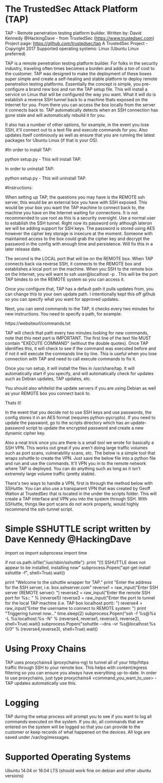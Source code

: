 # The TrustedSec Attack Platform (TAP)

TAP - Remote penetration testing platform builder.
Written by: David Kennedy @HackingDave - from TrustedSec (https://www.trustedsec.com)
Project page: https://github.com/trustedsec/tap
A TrustedSec Project - Copyright 2017
Supported operating systems: Linux (Ubuntu Linux preferred)

TAP is a remote penetration testing platform builder. For folks in the security industry, traveling often times becomes a burden and
adds a ton of cost to the customer. TAP was designed to make the deployment of these boxes super simple and create a self-healing and
stable platform to deploy remote penetration testing platforms. Essentially the concept is simple, you pre-configure a brand new box and
run the TAP setup file. This will install a service on Linux that will be configured the way you want. What it will do is establish
a reverse SSH tunnel back to a machine thats exposed on the Internet for you. From there you can access the box locally from the server
it connects back to. TAP automatically detects when an SSH connection has gone stale and will automatically rebuild it for you. 

It also has a number of other options, for example, in the event you lose SSH, it'll connect out to a text file and execute commands for
you. Also updates itself continiously as well as ensure that you are running the latest packages for Ubuntu Linux (if that is your OS).

#In order to install TAP:

python setup.py - This will install TAP.

In order to uninstall TAP:

python setup.py - This will uninstall TAP.

#Instructions:

When setting up TAP, the questions you may have is the REMOTE ssh server, this would be an external box you have with SSH exposed. This
would be your box you want the TAP machine to connect back to, the machine you have on the Internet waiting for connections. It is
not recommended to use root as this is a security oversight. Use a normal user to establish the SSH tunnel. Right now its password only 
although lateron we will be adding support for SSH keys. The password is stored using AES however the cipher key storage is insecure at
the moment. Someone with maintained access to the box could grab the cipher key and decrypt the password in the config with enough time
and persistence. Will fix this in a later release date.

The second is the LOCAL port that will be on the REMOTE box. When TAP connects back via reverse SSH, it connects to the REMOTE box and
establishes a local port on the machine. When you SSH to the remote box on the Internet, you will want to ssh user@localhost -p <LOCAL PORT>.
This will be the port TAP bindes to on the REMOTE system so you can access it. 

Once you configure that, TAP has a default path it pulls updates from, you can change this to your own update path. I intentionally kept
this off github so you can specify what you want for approved updates.

Next, you can send commands to the TAP, it checks every two minutes for new instructions. You need to specify a path, for example:

https://websiteurl/commands.txt

TAP will check that path every two minutes looking for new commands, note that this next part is IMPORTANT. The first line of the text file
MUST contain "EXECUTE COMMAND" (without the double quotes). Once TAP identifies this, it will check to see if the command was executed before
and if not it will execute the commands line by line. This is useful when you lose connection with TAP and need to call execute commands to
fix it.

Once you run setup, it will install the files in /usr/share/tap. It will automatically start if you specify, and will automatically
check for updates such as Debian updates, TAP updates, etc. 

You should also whitelist the update servers if you are using Debian as well as your REMOTE box you connect back to.

Thats it! 

In the event that you decide not to use SSH keys and use passwords, the config stores it in an AES format (requires python-pycrypto). If you need
to update the password, go to the scripts directory which has an update-password script to update the encrypted password and create a new dynamic
cipher key.

Also a neat trick once you are there is a small tool we wrote for basically a SSH VPN. This works out great if you aren't
doing large traffic volumes such as port scans, vulnerability scans, etc. The below is a simple tool that wraps sshuttle to create
the VPN. Just save the below file into a python file and run and use the commands. It'll VPN you in to the remote network where
TAP is deployed. You can do anything such as long as it isn't extremely large volume traffic (pretty stable).


There's two ways to handle a VPN, first is through the method below with SSHuttle. You can also use a transparent VPN that was
created by Geoff Walton at TrustedSec that is located in the under the scripts folder. This will create a TAP interface and
VPN you into the system through SSH. With SSHuttle, things like port scans do not work properly, would highly recommend the
ssh-tunnel script.

# Simple SSHUTTLE script written by Dave Kennedy @HackingDave
import os
import subprocess
import time

if not os.path.isfile("/usr/sbin/sshuttle"):
    print "[!] SSHUTTLE does not appear to be installed, installing now"
    subprocess.Popen("apt-get install sshuttle -f", shell=True).wait()

print "Welcome to the sshuttle wrapper for TAP."
print "Enter the address for the SSH server, i.e. box.sshserver.com"
reverse1 = raw_input("Enter SSH server (REMOTE server): ")
reverse2 = raw_input("Enter the remote SSH port for %s:: " % (reverse1))
reverse3 = raw_input("Enter the port to tunnel for the  local TAP machine (i.e. TAP box localhost port): ")
reverse4 = raw_input("Enter the username to connect to REMOTE system: ")
print "Triggering tunnel now..."
time.sleep(2)
subprocess.Popen("ssh -f %s@%s -L %s:localhost:%s -N" % (reverse4, reverse1, reverse3, reverse2), shell=True).wait()
subprocess.Popen("sshuttle --dns -vr %s@localhost:%s 0/0" % (reverse4,reverse3), shell=True).wait()

# Using Proxy Chains

TAP uses proxychains4 (proxychains-ng) to tunnel all of your http/https traffic through SSH to your remote box. This 
helps with content/egress filtering so you can ensure you always have everything up-to-date. In order to use proxychains, 
just type proxychains4 <command_you_want_to_use> - TAP updates automatically use this.

# Logging

TAP during the setup process will prompt you to see if you want to log all commands executed on the system. If you do, 
all commands that are entered on the system will be logged so that you can provide to the customer or keep records of 
what happened on the devices. All logs are saved under /var/log/messages.

# Supported Operating Systems

Ubuntu 14.04 or 16.04 LTS (should work fine on debian and other ubuntu versions)
